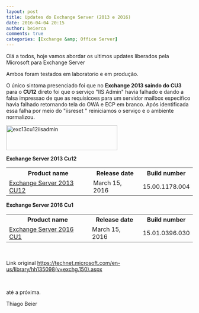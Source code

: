 ```yaml
---
layout: post
title: Updates do Exchange Server (2013 e 2016)
date: 2016-04-04 20:15
author: beierca
comments: true
categories: [Exchange &amp; Office Server]
---
```

Olá a todos, hoje vamos abordar os ultimos updates liberados pela Microsoft para Exchange Server

Ambos foram testados em laboratorio e em produção.

O único sintoma presenciado foi que no <strong>Exchange 2013 saindo do CU3</strong> para o <strong>CU12</strong> direto foi que o serviço "IIS Admin" havia falhado e dando a falsa impressao de que as requisicoes para um servidor mailbox especifico havia falhado retornando tela do OWA e ECP em branco. Após identificada essa falha por meio do "iisreset " reiniciamos o serviço e o ambiente normalizou.

<a href="https://thiagobeier.files.wordpress.com/2016/04/exc13cu12iisadmin.png" rel="attachment wp-att-315"><img class="alignnone size-medium wp-image-315" src="https://thiagobeier.files.wordpress.com/2016/04/exc13cu12iisadmin.png?w=300" alt="exc13cu12iisadmin" width="300" height="67" /></a>

<strong>Exchange Server 2013 Cu12</strong>
<table>
<tbody>
<tr>
<th>Product name</th>
<th>Release date</th>
<th>Build number</th>
</tr>
<tr>
<td><a href="http://go.microsoft.com/fwlink/p/?LinkId=747754">Exchange Server 2013 CU12</a></td>
<td>March 15, 2016</td>
<td>15.00.1178.004</td>
</tr>
</tbody>
</table>
<strong>Exchange Server 2016 Cu1</strong>
<table>
<tbody>
<tr>
<th>Product name</th>
<th>Release date</th>
<th>Build number</th>
</tr>
<tr>
<td><a href="http://go.microsoft.com/fwlink/p/?LinkId=747753">Exchange Server 2016 CU1</a></td>
<td>March 15, 2016</td>
<td>15.01.0396.030</td>
</tr>
</tbody>
</table>
&nbsp;

Link original <a href="https://technet.microsoft.com/en-us/library/hh135098(v=exchg.150).aspx">https://technet.microsoft.com/en-us/library/hh135098(v=exchg.150).aspx</a>

&nbsp;

até a próxima.

Thiago Beier
